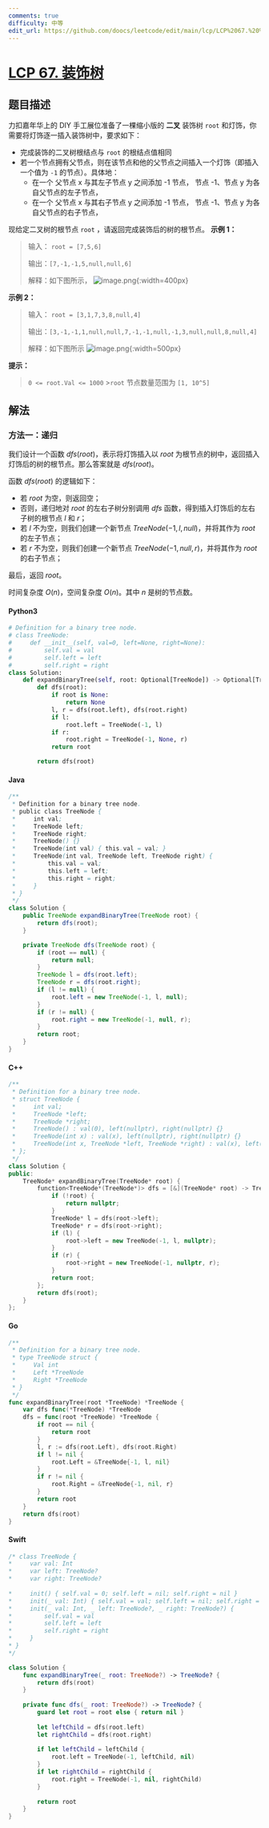 ```yaml
---
comments: true
difficulty: 中等
edit_url: https://github.com/doocs/leetcode/edit/main/lcp/LCP%2067.%20%E8%A3%85%E9%A5%B0%E6%A0%91/README.md
---
```


<!-- problem:start -->

# [LCP 67. 装饰树](https://leetcode.cn/problems/KnLfVT)

## 题目描述

<!-- description:start -->

力扣嘉年华上的 DIY 手工展位准备了一棵缩小版的 **二叉** 装饰树 `root` 和灯饰，你需要将灯饰逐一插入装饰树中，要求如下：

-   完成装饰的二叉树根结点与 `root` 的根结点值相同
-   若一个节点拥有父节点，则在该节点和他的父节点之间插入一个灯饰（即插入一个值为 `-1` 的节点）。具体地：
    -   在一个 父节点 x 与其左子节点 y 之间添加 -1 节点， 节点 -1、节点 y 为各自父节点的左子节点，
    -   在一个 父节点 x 与其右子节点 y 之间添加 -1 节点， 节点 -1、节点 y 为各自父节点的右子节点，

现给定二叉树的根节点 `root` ，请返回完成装饰后的树的根节点。
**示例 1：**

> 输入：
> `root = [7,5,6]`
>
> 输出：`[7,-1,-1,5,null,null,6]`
>
> 解释：如下图所示，
> ![image.png](https://fastly.jsdelivr.net/gh/doocs/leetcode@main/lcp/LCP%2067.%20%E8%A3%85%E9%A5%B0%E6%A0%91/images/1663575757-yRLGaq-image.png){:width=400px}

**示例 2：**

> 输入：
> `root = [3,1,7,3,8,null,4]`
>
> 输出：`[3,-1,-1,1,null,null,7,-1,-1,null,-1,3,null,null,8,null,4]`
>
> 解释：如下图所示
> ![image.png](https://fastly.jsdelivr.net/gh/doocs/leetcode@main/lcp/LCP%2067.%20%E8%A3%85%E9%A5%B0%E6%A0%91/images/1663577920-sjrAYH-image.png){:width=500px}

**提示：**

> `0 <= root.Val <= 1000` >`root` 节点数量范围为 `[1, 10^5]`

<!-- description:end -->

## 解法

<!-- solution:start -->

### 方法一：递归

我们设计一个函数 $dfs(root)$，表示将灯饰插入以 $root$ 为根节点的树中，返回插入灯饰后的树的根节点。那么答案就是 $dfs(root)$。

函数 $dfs(root)$ 的逻辑如下：

-   若 $root$ 为空，则返回空；
-   否则，递归地对 $root$ 的左右子树分别调用 $dfs$ 函数，得到插入灯饰后的左右子树的根节点 $l$ 和 $r$；
-   若 $l$ 不为空，则我们创建一个新节点 $TreeNode(-1, l, null)$，并将其作为 $root$ 的左子节点；
-   若 $r$ 不为空，则我们创建一个新节点 $TreeNode(-1, null, r)$，并将其作为 $root$ 的右子节点；

最后，返回 $root$。

时间复杂度 $O(n)$，空间复杂度 $O(n)$。其中 $n$ 是树的节点数。

<!-- tabs:start -->

#### Python3

```python
# Definition for a binary tree node.
# class TreeNode:
#     def __init__(self, val=0, left=None, right=None):
#         self.val = val
#         self.left = left
#         self.right = right
class Solution:
    def expandBinaryTree(self, root: Optional[TreeNode]) -> Optional[TreeNode]:
        def dfs(root):
            if root is None:
                return None
            l, r = dfs(root.left), dfs(root.right)
            if l:
                root.left = TreeNode(-1, l)
            if r:
                root.right = TreeNode(-1, None, r)
            return root

        return dfs(root)
```

#### Java

```java
/**
 * Definition for a binary tree node.
 * public class TreeNode {
 *     int val;
 *     TreeNode left;
 *     TreeNode right;
 *     TreeNode() {}
 *     TreeNode(int val) { this.val = val; }
 *     TreeNode(int val, TreeNode left, TreeNode right) {
 *         this.val = val;
 *         this.left = left;
 *         this.right = right;
 *     }
 * }
 */
class Solution {
    public TreeNode expandBinaryTree(TreeNode root) {
        return dfs(root);
    }

    private TreeNode dfs(TreeNode root) {
        if (root == null) {
            return null;
        }
        TreeNode l = dfs(root.left);
        TreeNode r = dfs(root.right);
        if (l != null) {
            root.left = new TreeNode(-1, l, null);
        }
        if (r != null) {
            root.right = new TreeNode(-1, null, r);
        }
        return root;
    }
}
```

#### C++

```cpp
/**
 * Definition for a binary tree node.
 * struct TreeNode {
 *     int val;
 *     TreeNode *left;
 *     TreeNode *right;
 *     TreeNode() : val(0), left(nullptr), right(nullptr) {}
 *     TreeNode(int x) : val(x), left(nullptr), right(nullptr) {}
 *     TreeNode(int x, TreeNode *left, TreeNode *right) : val(x), left(left), right(right) {}
 * };
 */
class Solution {
public:
    TreeNode* expandBinaryTree(TreeNode* root) {
        function<TreeNode*(TreeNode*)> dfs = [&](TreeNode* root) -> TreeNode* {
            if (!root) {
                return nullptr;
            }
            TreeNode* l = dfs(root->left);
            TreeNode* r = dfs(root->right);
            if (l) {
                root->left = new TreeNode(-1, l, nullptr);
            }
            if (r) {
                root->right = new TreeNode(-1, nullptr, r);
            }
            return root;
        };
        return dfs(root);
    }
};
```

#### Go

```go
/**
 * Definition for a binary tree node.
 * type TreeNode struct {
 *     Val int
 *     Left *TreeNode
 *     Right *TreeNode
 * }
 */
func expandBinaryTree(root *TreeNode) *TreeNode {
	var dfs func(*TreeNode) *TreeNode
	dfs = func(root *TreeNode) *TreeNode {
		if root == nil {
			return root
		}
		l, r := dfs(root.Left), dfs(root.Right)
		if l != nil {
			root.Left = &TreeNode{-1, l, nil}
		}
		if r != nil {
			root.Right = &TreeNode{-1, nil, r}
		}
		return root
	}
	return dfs(root)
}
```

#### Swift

```swift
/* class TreeNode {
*     var val: Int
*     var left: TreeNode?
*     var right: TreeNode?
    
*     init() { self.val = 0; self.left = nil; self.right = nil }
*     init(_ val: Int) { self.val = val; self.left = nil; self.right = nil }
*     init(_ val: Int, _ left: TreeNode?, _ right: TreeNode?) {
*         self.val = val
*         self.left = left
*         self.right = right
*     }
* }
*/

class Solution {
    func expandBinaryTree(_ root: TreeNode?) -> TreeNode? {
        return dfs(root)
    }
    
    private func dfs(_ root: TreeNode?) -> TreeNode? {
        guard let root = root else { return nil }
        
        let leftChild = dfs(root.left)
        let rightChild = dfs(root.right)
        
        if let leftChild = leftChild {
            root.left = TreeNode(-1, leftChild, nil)
        }
        if let rightChild = rightChild {
            root.right = TreeNode(-1, nil, rightChild)
        }
        
        return root
    }
}

```

<!-- tabs:end -->

<!-- solution:end -->

<!-- problem:end -->
